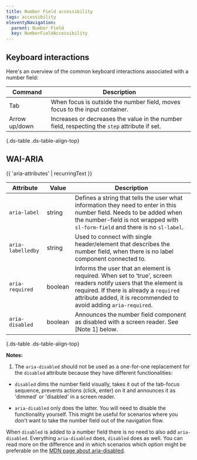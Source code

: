 ```yaml
---
title: Number Field accessibility
tags: accessibility
eleventyNavigation:
  parent: Number Field
  key: NumberFieldAccessibility
---
```

<section>

## Keyboard interactions

Here's an overview of the common keyboard interactions associated with a number field:

<div class="ds-table-wrapper">

|Command|Description|
|-|-|
|Tab| When focus is outside the number field, moves focus to the input container. |
|Arrow up/down|Increases or decreases the value in the number field, respecting the `step` attribute if set.|

{.ds-table .ds-table-align-top}

</div>

</section>

<section>

## WAI-ARIA

{{ 'aria-attributes' | recurringText }}

<div class="ds-table-wrapper">

|Attribute | Value | Description |
|-|-|-|
|`aria-label`	|string| Defines a string that tells the user what information they need to enter in this number field. Needs to be added when the number-field is not wrapped with `sl-form-field` and there is no `sl-label`. |
|`aria-labelledby`|string| Used to connect with single header/element that describes the number field, when there is no label component connected to.                                                                             |
|`aria-required`	|boolean| Informs the user that an element is required. When set to ‘true’, screen readers notify users that the element is required. If there is already a `required` attribute added, it is recommended to avoid adding `aria-required`.                                                                            |
|`aria-disabled`|boolean| Announces the number field component as disabled with a screen reader. See [Note 1] below.                                                                                                             |

{.ds-table .ds-table-align-top}

</div>

**Notes:**
1. The `aria-disabled` should not be used as a one-for-one replacement for the `disabled` attribute because they have different functionalities:

- `disabled` dims the number field visually, takes it out of the tab-focus sequence, prevents actions (click, enter) on it and announces it as 'dimmed' or 'disabled' in a screen reader.

- `aria-disabled` only does the latter. You will need to disable the functionality yourself. This might be useful for scenarios where you don't want to take the number field out of the navigation flow.

When `disabled` is added to a number field there is no need to also add `aria-disabled`. Everything `aria-disabled` does, `disabled` does as well. You can read more on the difference and in which scenarios which option might be preferable on the [MDN page about aria-disabled](https://developer.mozilla.org/en-US/docs/Web/Accessibility/ARIA/Attributes/aria-disabled).

</section>

